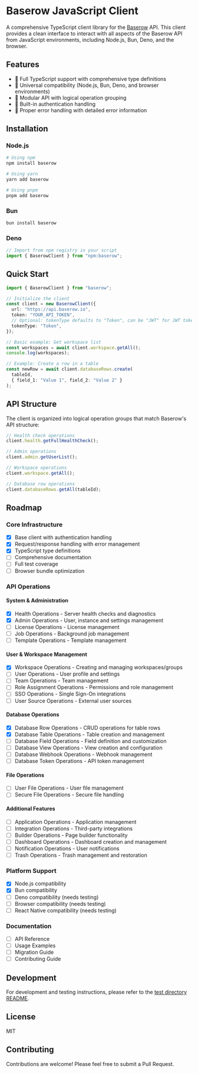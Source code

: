 # Baserow JavaScript Client

A comprehensive TypeScript client library for the [Baserow](https://baserow.io) API. This client provides a clean interface to interact with all aspects of the Baserow API from JavaScript environments, including Node.js, Bun, Deno, and the browser.

## Features

- 🔄 Full TypeScript support with comprehensive type definitions
- 🔌 Universal compatibility (Node.js, Bun, Deno, and browser environments)
- 🧩 Modular API with logical operation grouping
- 🔐 Built-in authentication handling
- 🚦 Proper error handling with detailed error information

## Installation

### Node.js

```bash
# Using npm
npm install baserow

# Using yarn
yarn add baserow

# Using pnpm
pnpm add baserow
```

### Bun

```bash
bun install baserow
```

### Deno

```typescript
// Import from npm registry in your script
import { BaserowClient } from "npm:baserow";
```

## Quick Start

```typescript
import { BaserowClient } from "baserow";

// Initialize the client
const client = new BaserowClient({
  url: "https://api.baserow.io",
  token: "YOUR_API_TOKEN",
  // Optional: tokenType defaults to "Token", can be "JWT" for JWT tokens
  tokenType: "Token",
});

// Basic example: Get workspace list
const workspaces = await client.workspace.getAll();
console.log(workspaces);

// Example: Create a row in a table
const newRow = await client.databaseRows.create(
  tableId, 
  { field_1: "Value 1", field_2: "Value 2" }
);
```

## API Structure

The client is organized into logical operation groups that match Baserow's API structure:

```typescript
// Health check operations
client.health.getFullHealthCheck();

// Admin operations
client.admin.getUserList();

// Workspace operations
client.workspace.getAll();

// Database row operations
client.databaseRows.getAll(tableId);
```

## Roadmap

### Core Infrastructure

- [x] Base client with authentication handling
- [x] Request/response handling with error management
- [x] TypeScript type definitions
- [ ] Comprehensive documentation
- [ ] Full test coverage
- [ ] Browser bundle optimization

### API Operations

#### System & Administration
- [x] Health Operations - Server health checks and diagnostics
- [x] Admin Operations - User, instance and settings management
- [ ] License Operations - License management
- [ ] Job Operations - Background job management
- [ ] Template Operations - Template management

#### User & Workspace Management
- [x] Workspace Operations - Creating and managing workspaces/groups
- [ ] User Operations - User profile and settings
- [ ] Team Operations - Team management
- [ ] Role Assignment Operations - Permissions and role management
- [ ] SSO Operations - Single Sign-On integrations
- [ ] User Source Operations - External user sources

#### Database Operations
- [x] Database Row Operations - CRUD operations for table rows
- [x] Database Table Operations - Table creation and management
- [ ] Database Field Operations - Field definition and customization
- [ ] Database View Operations - View creation and configuration
- [ ] Database Webhook Operations - Webhook management
- [ ] Database Token Operations - API token management

#### File Operations
- [ ] User File Operations - User file management
- [ ] Secure File Operations - Secure file handling

#### Additional Features
- [ ] Application Operations - Application management
- [ ] Integration Operations - Third-party integrations
- [ ] Builder Operations - Page builder functionality
- [ ] Dashboard Operations - Dashboard creation and management
- [ ] Notification Operations - User notifications
- [ ] Trash Operations - Trash management and restoration

### Platform Support

- [x] Node.js compatibility
- [x] Bun compatibility
- [ ] Deno compatibility (needs testing)
- [ ] Browser compatibility (needs testing)
- [ ] React Native compatibility (needs testing)

### Documentation

- [ ] API Reference
- [ ] Usage Examples
- [ ] Migration Guide
- [ ] Contributing Guide

## Development

For development and testing instructions, please refer to the [test directory README](src/test/README.md).

## License

MIT

## Contributing

Contributions are welcome! Please feel free to submit a Pull Request.
